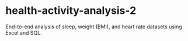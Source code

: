 # health-activity-analysis-2
End-to-end analysis of sleep, weight (BMI), and heart rate datasets using Excel and SQL.
